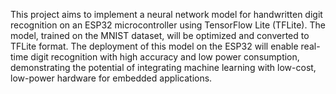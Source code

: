 This project aims to implement a neural network model for handwritten digit recognition on an
ESP32 microcontroller using TensorFlow Lite (TFLite). The model, trained on the MNIST dataset, will
be optimized and converted to TFLite format. The deployment of this model on the ESP32 will enable
real-time digit recognition with high accuracy and low power consumption, demonstrating the potential
of integrating machine learning with low-cost, low-power hardware for embedded applications.
